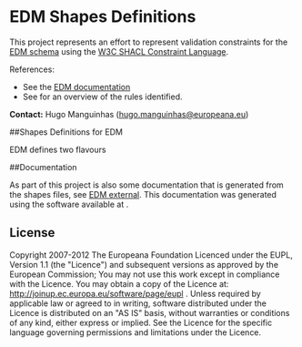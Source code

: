 # EDM Shapes Definitions

This project represents an effort to represent validation constraints for the
[EDM schema](http://www.europeana.eu/schemas/edm/) using the [W3C SHACL Constraint Language](https://www.w3.org/TR/shacl/).

References:
- See the [EDM documentation](http://www.europeana.eu/schemas/edm/)
- See []() for an overview of the rules identified.


**Contact:** Hugo Manguinhas (hugo.manguinhas@europeana.eu)

##Shapes Definitions for EDM

EDM defines two flavours

##Documentation

As part of this project is also some documentation that is generated from the 
shapes files, see [EDM external](doc/EDM.md). This documentation was generated
using the software available at []().

## License
Copyright 2007-2012 The Europeana Foundation Licenced under the EUPL, 
Version 1.1 (the "Licence") and subsequent versions as approved by the European 
Commission; You may not use this work except in compliance with the Licence. 
You may obtain a copy of the Licence at: http://joinup.ec.europa.eu/software/page/eupl .
Unless required by applicable law or agreed to in writing, software distributed 
under the Licence is distributed on an "AS IS" basis, without warranties 
or conditions of any kind, either express or implied. See the Licence for 
the specific language governing permissions and limitations under the Licence.

